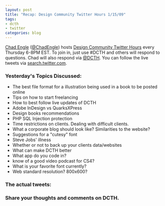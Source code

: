 ```yaml
--- 
layout: post
title: "Recap: Design Community Twitter Hours 1/15/09"
tags: 
- dcth
- twitter
categories: blog
---
```

<a href="http://ceaweed.com/ramble/">
Chad Engle</a> (<a href="http://twitter.com/ChadEngle">@ChadEngle</a>) hosts <a href="http://ceaweed.com/ramble/2008/12/design-community-twitter-hours/">Design Community Twitter Hours</a> every Thursday 6-8PM EST. To join in, just use #DCTH and others will respond to questions. Chad will also respond via <a href="http://twitter.com/DCTH">@DCTH</a>. You can follow the live tweets via <a href="http://search.twitter.com/search?q=DCTH">search.twitter.com</a>.

<h3>Yesterday's Topics Discussed:</h3>
<ul>
	<li>The best file format for a illustration being used in a book to be posted online</li>
	<li>Tips on how to start freelancing</li>
	<li>How to best follow live updates of DCTH</li>
	<li>Adobe InDesign vs QuarksXPress</li>
	<li>Design books recommendations</li>
	<li>PHP SQL Injection protection</li>
	<li>Time restrictions on clients. Dealing with difficult clients.</li>
	<li>What a corporate blog should look like? Similarities to the website?</li>
	<li>Suggestions for a "cutesy" font</li>
	<li>Steve Jobs' illness</li>
	<li>Whether or not to back up your clients data/websites</li>
	<li>What can make DCTH better</li>
	<li>What app do you code in?</li>
	<li>know of a good video podcast for CS4?</li>
	<li>What is your favorite font currently?</li>
	<li>Web standard resolution? 800x600?</li>
</ul>


<h3>The actual tweets:</h3>
<?php quote_search("DCTH","2009-01-15","2009-01-16") ?>

<h3>Share your thoughts and comments on DCTH.</h3>
